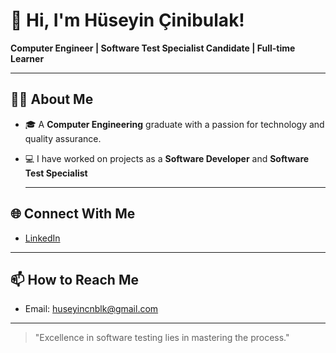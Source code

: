# 👋 Hi, I'm Hüseyin Çinibulak!  
**Computer Engineer | Software Test Specialist Candidate | Full-time Learner**

---

## 🧑‍💻 About Me  
- 🎓 A **Computer Engineering** graduate with a passion for technology and quality assurance.  
- 💻 I have worked on projects as a **Software Developer** and **Software Test Specialist**

  ---

## 🌐 Connect With Me  
- [LinkedIn](https://www.linkedin.com/in/huseyin-cinibulak/)  

---

## 📫 How to Reach Me  
- Email: huseyincnblk@gmail.com  

---

> "Excellence in software testing lies in mastering the process."  


<!--
**hsyncnblk/hsyncnblk** is a ✨ _special_ ✨ repository because its `README.md` (this file) appears on your GitHub profile.

Here are some ideas to get you started:

- 🔭 I’m currently working on ...
- 🌱 I’m currently learning ...
- 👯 I’m looking to collaborate on ...
- 🤔 I’m looking for help with ...
- 💬 Ask me about ...
- 📫 How to reach me: ...
- 😄 Pronouns: ...
- ⚡ Fun fact: ...
-->
